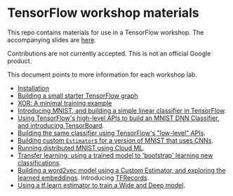 
# TensorFlow workshop materials

This repo contains materials for use in a TensorFlow workshop.
The accompanying slides are
[here](https://storage.googleapis.com/amy-jo/talks/tf-workshop.pdf).

Contributions are not currently accepted.  This is not an official Google product.

This document points to more information for each workshop lab.

- [Installation](INSTALL.md)
- [Building a small starter TensorFlow graph](workshop_sections/starter_tf_graph/README.md)
- [XOR: A minimal training example](workshop_sections/xor/README.md)
- [Introducing MNIST, and building a simple linear classifier in TensorFlow](workshop_sections/mnist_series/01_README_mnist_simple.md).
- [Using TensorFlow's high-level APIs to build an MNIST DNN Classifier, and introducing TensorBoard](workshop_sections/mnist_series/02_README_mnist_tflearn.md).
- [Building the same classifier using TensorFlow's "low-level" APIs](workshop_sections/mnist_series/the_hard_way).
- [Building custom `Estimator`s for a version of MNIST that uses CNNs](workshop_sections/mnist_series/mnist_cnn/README.md).
- [Running distributed MNIST using Cloud ML](workshop_sections/mnist_series/cloudml).
- [Transfer learning: using a trained model to 'bootstrap' learning new classifications](workshop_sections/transfer_learning/README.md).
- [Building a word2vec model using a Custom Estimator, and exploring the learned embeddings](workshop_sections/word2vec/README.md). Introducing [TFRecords](https://www.tensorflow.org/versions/r0.11/api_docs/python/python_io.html#data-io-python-functions).
- [Using a tf.learn estimator to train a Wide and Deep model](wide_n_deep/README.md).
